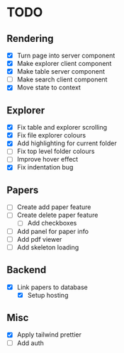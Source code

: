 # TODO

## Rendering

- [x] Turn page into server component
- [x] Make explorer client component
- [x] Make table server component
- [ ] Make search client component
- [x] Move state to context

## Explorer

- [x] Fix table and explorer scrolling
- [x] Fix file explorer colours
- [x] Add highlighting for current folder
- [ ] Fix top level folder colours
- [ ] Improve hover effect
- [x] Fix indentation bug

## Papers

- [ ] Create add paper feature
- [ ] Create delete paper feature
  - [ ] Add checkboxes
- [ ] Add panel for paper info
- [ ] Add pdf viewer
- [ ] Add skeleton loading

## Backend

- [x] Link papers to database
  - [x] Setup hosting

## Misc

- [x] Apply tailwind prettier
- [ ] Add auth
